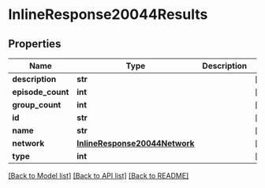 # InlineResponse20044Results

## Properties
Name | Type | Description | Notes
------------ | ------------- | ------------- | -------------
**description** | **str** |  | [optional] 
**episode_count** | **int** |  | [optional] 
**group_count** | **int** |  | [optional] 
**id** | **str** |  | [optional] 
**name** | **str** |  | [optional] 
**network** | [**InlineResponse20044Network**](InlineResponse20044Network.md) |  | [optional] 
**type** | **int** |  | [optional] 

[[Back to Model list]](../README.md#documentation-for-models) [[Back to API list]](../README.md#documentation-for-api-endpoints) [[Back to README]](../README.md)

